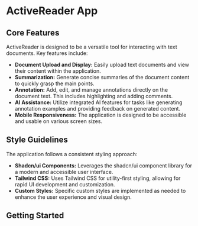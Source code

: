 # ActiveReader App

## Core Features

ActiveReader is designed to be a versatile tool for interacting with text documents. Key features include:

- **Document Upload and Display:** Easily upload text documents and view their content within the application.
- **Summarization:** Generate concise summaries of the document content to quickly grasp the main points.
- **Annotation:** Add, edit, and manage annotations directly on the document text. This includes highlighting and adding comments.
- **AI Assistance:** Utilize integrated AI features for tasks like generating annotation examples and providing feedback on generated content.
- **Mobile Responsiveness:** The application is designed to be accessible and usable on various screen sizes.

## Style Guidelines

The application follows a consistent styling approach:

- **Shadcn/ui Components:** Leverages the shadcn/ui component library for a modern and accessible user interface.
- **Tailwind CSS:** Uses Tailwind CSS for utility-first styling, allowing for rapid UI development and customization.
- **Custom Styles:** Specific custom styles are implemented as needed to enhance the user experience and visual design.

## Getting Started
